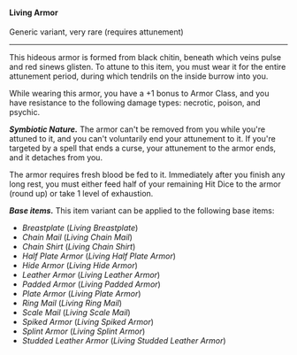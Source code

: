 #### Living Armor

Generic variant, very rare (requires attunement)

---

This hideous armor is formed from black chitin, beneath which veins pulse and red sinews glisten. To attune to this item, you must wear it for the entire attunement period, during which tendrils on the inside burrow into you.

While wearing this armor, you have a +1 bonus to Armor Class, and you have resistance to the following damage types: necrotic, poison, and psychic.

***Symbiotic Nature.*** The armor can't be removed from you while you're attuned to it, and you can't voluntarily end your attunement to it. If you're targeted by a spell that ends a curse, your attunement to the armor ends, and it detaches from you.

The armor requires fresh blood be fed to it. Immediately after you finish any long rest, you must either feed half of your remaining Hit Dice to the armor (round up) or take 1 level of exhaustion.

***Base items.*** This item variant can be applied to the following base items:

- *Breastplate* (*Living Breastplate*)
- *Chain Mail* (*Living Chain Mail*)
- *Chain Shirt* (*Living Chain Shirt*)
- *Half Plate Armor* (*Living Half Plate Armor*)
- *Hide Armor* (*Living Hide Armor*)
- *Leather Armor* (*Living Leather Armor*)
- *Padded Armor* (*Living Padded Armor*)
- *Plate Armor* (*Living Plate Armor*)
- *Ring Mail* (*Living Ring Mail*)
- *Scale Mail* (*Living Scale Mail*)
- *Spiked Armor* (*Living Spiked Armor*)
- *Splint Armor* (*Living Splint Armor*)
- *Studded Leather Armor* (*Living Studded Leather Armor*)